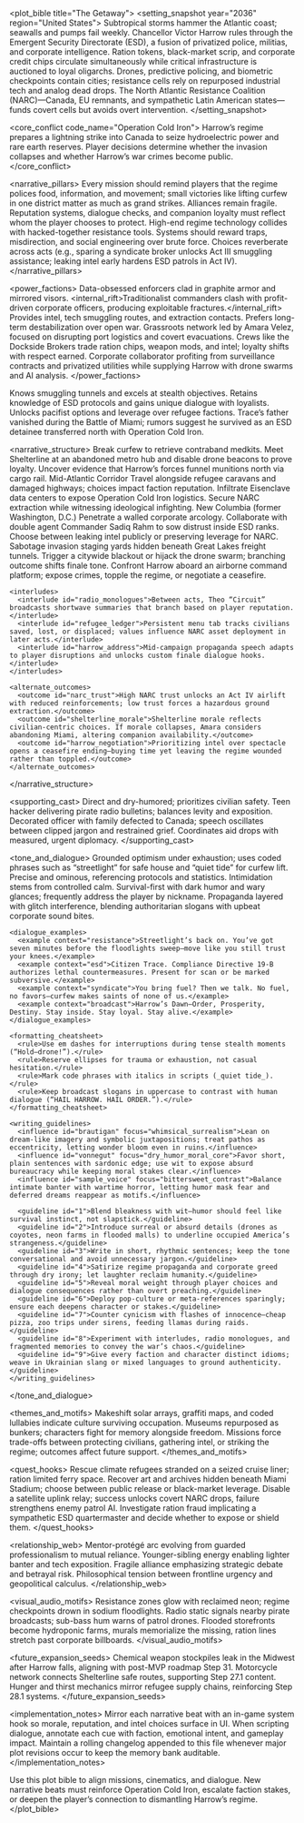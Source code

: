 <plot_bible title="The Getaway">
  <setting_snapshot year="2036" region="United States">
    <climate>Subtropical storms hammer the Atlantic coast; seawalls and pumps fail weekly.</climate>
    <government>Chancellor Victor Harrow rules through the Emergent Security Directorate (ESD), a fusion of privatized police, militias, and corporate intelligence.</government>
    <economy>Ration tokens, black-market scrip, and corporate credit chips circulate simultaneously while critical infrastructure is auctioned to loyal oligarchs.</economy>
    <technology>Drones, predictive policing, and biometric checkpoints contain cities; resistance cells rely on repurposed industrial tech and analog dead drops.</technology>
    <alliances>The North Atlantic Resistance Coalition (NARC)—Canada, EU remnants, and sympathetic Latin American states—funds covert cells but avoids overt intervention.</alliances>
  </setting_snapshot>

  <core_conflict code_name="Operation Cold Iron">
    Harrow’s regime prepares a lightning strike into Canada to seize hydroelectric power and rare earth reserves. Player decisions determine whether the invasion collapses and whether Harrow’s war crimes become public.
  </core_conflict>

  <narrative_pillars>
    <pillar id="1" title="Occupation as Everyday Reality">Every mission should remind players that the regime polices food, information, and movement; small victories like lifting curfew in one district matter as much as grand strikes.</pillar>
    <pillar id="2" title="Trust is Currency">Alliances remain fragile. Reputation systems, dialogue checks, and companion loyalty must reflect whom the player chooses to protect.</pillar>
    <pillar id="3" title="Tech vs. Ingenuity">High-end regime technology collides with hacked-together resistance tools. Systems should reward traps, misdirection, and social engineering over brute force.</pillar>
    <pillar id="4" title="Consequences Echo">Choices reverberate across acts (e.g., sparing a syndicate broker unlocks Act III smuggling assistance; leaking intel early hardens ESD patrols in Act IV).</pillar>
  </narrative_pillars>

  <power_factions>
    <faction id="esd" name="Emergent Security Directorate (ESD)">
      <description>Data-obsessed enforcers clad in graphite armor and mirrored visors.</description>
      <internal_rift>Traditionalist commanders clash with profit-driven corporate officers, producing exploitable fractures.</internal_rift>
    </faction>
    <faction id="narc" name="North Atlantic Resistance Coalition (NARC)">
      <description>Provides intel, tech smuggling routes, and extraction contacts.</description>
      <strategy>Prefers long-term destabilization over open war.</strategy>
    </faction>
    <faction id="shelterline" name="Miami Cell “Shelterline”">
      <description>Grassroots network led by Amara Velez, focused on disrupting port logistics and covert evacuations.</description>
    </faction>
    <faction id="scavengers" name="Scavenger Syndicates">
      <description>Crews like the Dockside Brokers trade ration chips, weapon mods, and intel; loyalty shifts with respect earned.</description>
    </faction>
    <faction id="eisenclave" name="Eisenclave Conglomerate">
      <description>Corporate collaborator profiting from surveillance contracts and privatized utilities while supplying Harrow with drone swarms and AI analysis.</description>
    </faction>
  </power_factions>

  <protagonist>
    <callsign default="Trace" customizable="true" />
    <background_threads>
      <thread id="courier" name="Former Courier">Knows smuggling tunnels and excels at stealth objectives.</thread>
      <thread id="cadet" name="Disgraced Cadet">Retains knowledge of ESD protocols and gains unique dialogue with loyalists.</thread>
      <thread id="medic" name="Street Medic">Unlocks pacifist options and leverage over refugee factions.</thread>
    </background_threads>
    <personal_stakes>Trace’s father vanished during the Battle of Miami; rumors suggest he survived as an ESD detainee transferred north with Operation Cold Iron.</personal_stakes>
  </protagonist>

  <narrative_structure>
    <act id="1" title="Ashes of Miami">
      <beat>Break curfew to retrieve contraband medkits.</beat>
      <beat>Meet Shelterline at an abandoned metro hub and disable drone beacons to prove loyalty.</beat>
      <beat>Uncover evidence that Harrow’s forces funnel munitions north via cargo rail.</beat>
    </act>
    <act id="2" title="Fault Lines">
      <location>Mid-Atlantic Corridor</location>
      <beat>Travel alongside refugee caravans and damaged highways; choices impact faction reputation.</beat>
      <beat>Infiltrate Eisenclave data centers to expose Operation Cold Iron logistics.</beat>
      <beat>Secure NARC extraction while witnessing ideological infighting.</beat>
    </act>
    <act id="3" title="Glass Capital">
      <location>New Columbia (former Washington, D.C.)</location>
      <beat>Penetrate a walled corporate arcology.</beat>
      <beat>Collaborate with double agent Commander Sadiq Rahm to sow distrust inside ESD ranks.</beat>
      <beat>Choose between leaking intel publicly or preserving leverage for NARC.</beat>
    </act>
    <act id="4" title="Northern Breakpoint">
      <beat>Sabotage invasion staging yards hidden beneath Great Lakes freight tunnels.</beat>
      <beat>Trigger a citywide blackout or hijack the drone swarm; branching outcome shifts finale tone.</beat>
      <beat>Confront Harrow aboard an airborne command platform; expose crimes, topple the regime, or negotiate a ceasefire.</beat>
    </act>

    <interludes>
      <interlude id="radio_monologues">Between acts, Theo “Circuit” broadcasts shortwave summaries that branch based on player reputation.</interlude>
      <interlude id="refugee_ledger">Persistent menu tab tracks civilians saved, lost, or displaced; values influence NARC asset deployment in later acts.</interlude>
      <interlude id="harrow_address">Mid-campaign propaganda speech adapts to player disruptions and unlocks custom finale dialogue hooks.</interlude>
    </interludes>

    <alternate_outcomes>
      <outcome id="narc_trust">High NARC trust unlocks an Act IV airlift with reduced reinforcements; low trust forces a hazardous ground extraction.</outcome>
      <outcome id="shelterline_morale">Shelterline morale reflects civilian-centric choices. If morale collapses, Amara considers abandoning Miami, altering companion availability.</outcome>
      <outcome id="harrow_negotiation">Prioritizing intel over spectacle opens a ceasefire ending—buying time yet leaving the regime wounded rather than toppled.</outcome>
    </alternate_outcomes>
  </narrative_structure>

  <supporting_cast>
    <character id="amara_velez" role="Shelterline Leader">Direct and dry-humored; prioritizes civilian safety.</character>
    <character id="theo_anders" callsign="Circuit">Teen hacker delivering pirate radio bulletins; balances levity and exposition.</character>
    <character id="sadiq_rahm" role="ESD Commander">Decorated officer with family defected to Canada; speech oscillates between clipped jargon and restrained grief.</character>
    <character id="mireille_duplessis" role="NARC Liaison">Coordinates aid drops with measured, urgent diplomacy.</character>
  </supporting_cast>

  <tone_and_dialogue>
    <voice id="resistance">Grounded optimism under exhaustion; uses coded phrases such as “streetlight” for safe house and “quiet tide” for curfew lift.</voice>
    <voice id="esd">Precise and ominous, referencing protocols and statistics. Intimidation stems from controlled calm.</voice>
    <voice id="civilians">Survival-first with dark humor and wary glances; frequently address the player by nickname.</voice>
    <voice id="broadcast">Propaganda layered with glitch interference, blending authoritarian slogans with upbeat corporate sound bites.</voice>

    <dialogue_examples>
      <example context="resistance">Streetlight’s back on. You’ve got seven minutes before the floodlights sweep—move like you still trust your knees.</example>
      <example context="esd">Citizen Trace. Compliance Directive 19-B authorizes lethal countermeasures. Present for scan or be marked subversive.</example>
      <example context="syndicate">You bring fuel? Then we talk. No fuel, no favors—curfew makes saints of none of us.</example>
      <example context="broadcast">Harrow’s Dawn—Order, Prosperity, Destiny. Stay inside. Stay loyal. Stay alive.</example>
    </dialogue_examples>

    <formatting_cheatsheet>
      <rule>Use em dashes for interruptions during tense stealth moments (“Hold—drone!”).</rule>
      <rule>Reserve ellipses for trauma or exhaustion, not casual hesitation.</rule>
      <rule>Mark code phrases with italics in scripts (_quiet tide_).</rule>
      <rule>Keep broadcast slogans in uppercase to contrast with human dialogue (“HAIL HARROW. HAIL ORDER.”).</rule>
    </formatting_cheatsheet>

    <writing_guidelines>
      <influence id="brautigan" focus="whimsical_surrealism">Lean on dream-like imagery and symbolic juxtapositions; treat pathos as eccentricity, letting wonder bloom even in ruins.</influence>
      <influence id="vonnegut" focus="dry_humor_moral_core">Favor short, plain sentences with sardonic edge; use wit to expose absurd bureaucracy while keeping moral stakes clear.</influence>
      <influence id="sample_voice" focus="bittersweet_contrast">Balance intimate banter with wartime horror, letting humor mask fear and deferred dreams reappear as motifs.</influence>

      <guideline id="1">Blend bleakness with wit—humor should feel like survival instinct, not slapstick.</guideline>
      <guideline id="2">Introduce surreal or absurd details (drones as coyotes, neon farms in flooded malls) to underline occupied America’s strangeness.</guideline>
      <guideline id="3">Write in short, rhythmic sentences; keep the tone conversational and avoid unnecessary jargon.</guideline>
      <guideline id="4">Satirize regime propaganda and corporate greed through dry irony; let laughter reclaim humanity.</guideline>
      <guideline id="5">Reveal moral weight through player choices and dialogue consequences rather than overt preaching.</guideline>
      <guideline id="6">Deploy pop-culture or meta-references sparingly; ensure each deepens character or stakes.</guideline>
      <guideline id="7">Counter cynicism with flashes of innocence—cheap pizza, zoo trips under sirens, feeding llamas during raids.</guideline>
      <guideline id="8">Experiment with interludes, radio monologues, and fragmented memories to convey the war’s chaos.</guideline>
      <guideline id="9">Give every faction and character distinct idioms; weave in Ukrainian slang or mixed languages to ground authenticity.</guideline>
    </writing_guidelines>
  </tone_and_dialogue>

  <themes_and_motifs>
    <theme id="improvised_hope">Makeshift solar arrays, graffiti maps, and coded lullabies indicate culture surviving occupation.</theme>
    <theme id="silenced_histories">Museums repurposed as bunkers; characters fight for memory alongside freedom.</theme>
    <theme id="moral_weight">Missions force trade-offs between protecting civilians, gathering intel, or striking the regime; outcomes affect future support.</theme>
  </themes_and_motifs>

  <quest_hooks>
    <quest id="echoes_of_the_bay">Rescue climate refugees stranded on a seized cruise liner; ration limited ferry space.</quest>
    <quest id="stadium_vault">Recover art and archives hidden beneath Miami Stadium; choose between public release or black-market leverage.</quest>
    <quest id="signal_choke">Disable a satellite uplink relay; success unlocks covert NARC drops, failure strengthens enemy patrol AI.</quest>
    <quest id="ghost_ledger">Investigate ration fraud implicating a sympathetic ESD quartermaster and decide whether to expose or shield them.</quest>
  </quest_hooks>

  <relationship_web>
    <link source="trace" target="amara_velez">Mentor-protégé arc evolving from guarded professionalism to mutual reliance.</link>
    <link source="trace" target="theo_anders">Younger-sibling energy enabling lighter banter and tech exposition.</link>
    <link source="trace" target="sadiq_rahm">Fragile alliance emphasizing strategic debate and betrayal risk.</link>
    <link source="amara_velez" target="mireille_duplessis">Philosophical tension between frontline urgency and geopolitical calculus.</link>
  </relationship_web>

  <visual_audio_motifs>
    <motif id="lighting">Resistance zones glow with reclaimed neon; regime checkpoints drown in sodium floodlights.</motif>
    <motif id="soundscape">Radio static signals nearby pirate broadcasts; sub-bass hum warns of patrol drones.</motif>
    <motif id="environmental_storytelling">Flooded storefronts become hydroponic farms, murals memorialize the missing, ration lines stretch past corporate billboards.</motif>
  </visual_audio_motifs>

  <future_expansion_seeds>
    <seed id="industrial_wasteland">Chemical weapon stockpiles leak in the Midwest after Harrow falls, aligning with post-MVP roadmap Step 31.</seed>
    <seed id="vehicle_underground">Motorcycle network connects Shelterline safe routes, supporting Step 27.1 content.</seed>
    <seed id="survival_mode">Hunger and thirst mechanics mirror refugee supply chains, reinforcing Step 28.1 systems.</seed>
  </future_expansion_seeds>

  <implementation_notes>
    <note>Mirror each narrative beat with an in-game system hook so morale, reputation, and intel choices surface in UI.</note>
    <note>When scripting dialogue, annotate each cue with faction, emotional intent, and gameplay impact.</note>
    <note>Maintain a rolling changelog appended to this file whenever major plot revisions occur to keep the memory bank auditable.</note>
  </implementation_notes>

  <usage>Use this plot bible to align missions, cinematics, and dialogue. New narrative beats must reinforce Operation Cold Iron, escalate faction stakes, or deepen the player’s connection to dismantling Harrow’s regime.</usage>
</plot_bible>
